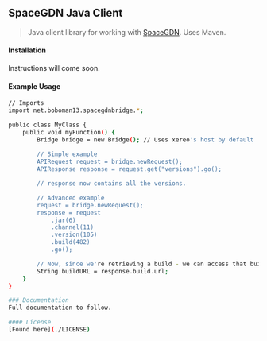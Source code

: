 SpaceGDN Java Client
-----

> Java client library for working with [SpaceGDN](https://github.com/connor4312/SpaceGDN). Uses Maven.

#### Installation
Instructions will come soon.

#### Example Usage
```bash
// Imports
import net.boboman13.spacegdnbridge.*;

public class MyClass {
	public void myFunction() {
		Bridge bridge = new Bridge(); // Uses xereo's host by default
		
		// Simple example
		APIRequest request = bridge.newRequest();
		APIResponse response = request.get("versions").go();

		// response now contains all the versions.

		// Advanced example
		request = bridge.newRequest();
		response = request
			.jar(6)
			.channel(11)
			.version(105)
			.build(482)
			.go();

		// Now, since we're retrieving a build - we can access that build.
		String buildURL = response.build.url;
	}
}

### Documentation
Full documentation to follow.

#### License
[Found here](./LICENSE)
